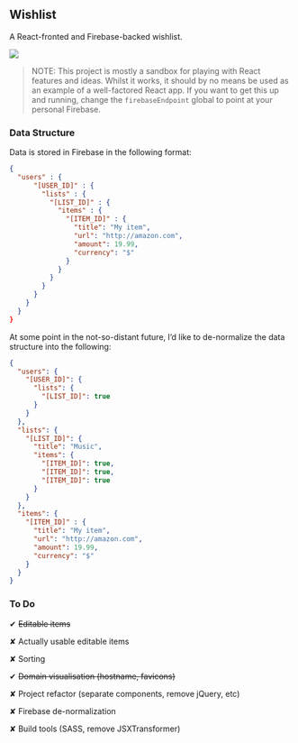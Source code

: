 ## Wishlist
A React-fronted and Firebase-backed wishlist.

![](http://i.imgur.com/l4YtEAJ.png)

> NOTE: This project is mostly a sandbox for playing with React features and ideas. Whilst it works, it should by no means be used as an example of a well-factored React app. If you want to get this up and running, change the `firebaseEndpoint` global to point at your personal Firebase.

### Data Structure
Data is stored in Firebase in the following format:

```json
{
  "users" : {
      "[USER_ID]" : {
        "lists" : {
          "[LIST_ID]" : {
            "items" : {
              "[ITEM_ID]" : {
                "title": "My item",
                "url": "http://amazon.com",
                "amount": 19.99,
                "currency": "$"
              }
            }
          }
        }
      }
    }
  }
}
```

At some point in the not-so-distant future, I’d like to de-normalize the data structure into the following:

```json
{
  "users": {
    "[USER_ID]": {
      "lists": {
        "[LIST_ID]": true
      }
    }
  },
  "lists": {
    "[LIST_ID]": {
      "title": "Music",
      "items": {
        "[ITEM_ID]": true,
        "[ITEM_ID]": true,
        "[ITEM_ID]": true
      }
    }
  },
  "items": {
    "[ITEM_ID]" : {
      "title": "My item",
      "url": "http://amazon.com",
      "amount": 19.99,
      "currency": "$"
    }
  }      
}
```

### To Do
✔ ~~Editable items~~

✘ Actually usable editable items

✘ Sorting

✔ ~~Domain visualisation (hostname, favicons)~~

✘ Project refactor (separate components, remove jQuery, etc)

✘ Firebase de-normalization

✘ Build tools (SASS, remove JSXTransformer)
